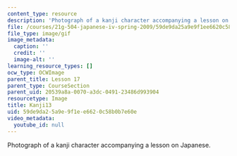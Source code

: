 ```yaml
---
content_type: resource
description: 'Photograph of a kanji character accompanying a lesson on Japanese. '
file: /courses/21g-504-japanese-iv-spring-2009/59de9da25a9e9f1ee6620c58b0b7e60e_Kanji13.gif
file_type: image/gif
image_metadata:
  caption: ''
  credit: ''
  image-alt: ''
learning_resource_types: []
ocw_type: OCWImage
parent_title: Lesson 17
parent_type: CourseSection
parent_uid: 20539a8a-0070-a3dc-0491-23486d993904
resourcetype: Image
title: Kanji13
uid: 59de9da2-5a9e-9f1e-e662-0c58b0b7e60e
video_metadata:
  youtube_id: null
---
```

Photograph of a kanji character accompanying a lesson on Japanese. 